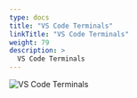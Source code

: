 ```yaml
---
type: docs
title: "VS Code Terminals"
linkTitle: "VS Code Terminals"
weight: 79
description: >
  VS Code Terminals
---
```


![VS Code Terminals](/images/bootcamp-slides/microservices-bootcamp/Slide79.PNG)
